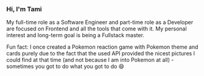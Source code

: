 ### Hi, I'm Tami

My full-time role as a Software Engineer and part-time role as a Developer are focused on Frontend and all the tools that come with it. My personal interest and long-term goal is being a Fullstack master.

Fun fact: I once created a Pokemon reaction game with Pokemon theme and cards purely due to the fact that the used API provided the nicest pictures I could find at that time (and not because I am into Pokemon at all) - sometimes you got to do what you got to do 😄
